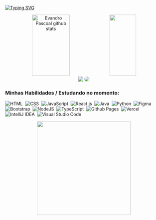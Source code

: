 [![Typing SVG](https://readme-typing-svg.herokuapp.com/?color=00BFFF&size=35&center=true&vCenter=true&width=1000&lines=Olá,+muito+prazer,+eu+sou+o+Evandro;Seja+bem+vindo(a)+ao+meu+perfil!+:%29)](https://git.io/typing-svg)


<div align="center">  
  <img width="49%" height="195px" src="https://github-readme-stats.vercel.app/api?username=EvandroPascoal&show_icons=true&count_private=true&hide_border=true&title_color=NaN0000&icon_color=NaN0000&text_color=c9d1d9&bg_color=0d1117" alt="Evandro Pascoal github stats" /> 
  <img width="41%" height="195px" src="https://github-readme-stats.vercel.app/api/top-langs/?username=EvandroPascoal&layout=compact&hide_border=true&title_color=NaN0000&text_color=NaN0000&bg_color=0d1117" />
</div>


<div align="center"> 
<a href = "mailto:evandrojosepascoal@gmail.com"> <img src="https://img.shields.io/badge/-Gmail-%23333?style=for-the-badge&logo=gmail&logoColor=white" target="_blank"></a>
<a href="https://www.linkedin.com/in/evandro-pascoal-b1704b186/" target="_blank"><img src="https://img.shields.io/badge/-LinkedIn-%230077B5?style=for-the-badge&logo=linkedin&logoColor=white" style="border-radius: 30px" target="_blank"></a> 
 </div>
 
 ### Minhas Habilidades / Estudando no momento:
![HTML](https://img.shields.io/badge/HTML-0D1117?style=for-the-badge&logo=html5&logoColor=red)&nbsp;
![CSS](https://img.shields.io/badge/-CSS-0D1117?style=for-the-badge&logo=CSS3&logoColor=1572B6&labelColor=0D1117)&nbsp;
![JavaScript](https://img.shields.io/badge/-JavaScript-0D1117?style=for-the-badge&logo=javascript&labelColor=0D1117)&nbsp;
![React.js](https://img.shields.io/badge/-React.js-0D1117?style=for-the-badge&logo=react&labelColor=0D1117)&nbsp;
![Java](https://img.shields.io/badge/Java-0D1117?style=for-the-badge&logo=openjdk&logoColor=ED8B00)&nbsp;
![Python](https://img.shields.io/badge/Python-0D1117?style=for-the-badge&logo=python&logoColor=3776AB)&nbsp;
![Figma](https://img.shields.io/badge/Figma-0D1117?style=for-the-badge&logo=figma&logoColor=F24E1E)&nbsp;
![Bootstrap](https://img.shields.io/badge/bootstrap-0D1117?style=for-the-badge&logo=bootstrap&logoColor=563d7c)&nbsp;
![NodeJS](https://img.shields.io/badge/node.js-0D1117?style=for-the-badge&logo=node.js&logoColor=339933)&nbsp;
![TypeScript](https://img.shields.io/badge/typescript-0D1117?style=for-the-badge&logo=typescript&logoColor=3178C6)&nbsp;
![Github Pages](https://img.shields.io/badge/github%20pages-0D1117?style=for-the-badge&logo=github&logoColor=800080)&nbsp;
![Vercel](https://img.shields.io/badge/vercel-0D1117?style=for-the-badge&logo=vercel&logoColor=FFFFFF)&nbsp;
![IntelliJ IDEA](https://img.shields.io/badge/IntelliJIDEA-0D1117?style=for-the-badge&logo=intellij-idea&logoColor=FF0067)&nbsp;
![Visual Studio Code](https://img.shields.io/badge/VS%20Code-0D1117?style=for-the-badge&logo=visualstudiocode&logoColor=FFD700)&nbsp;

<div align="center">
<img src="https://github.com/EvandroPascoal/Minhas-Imagens/blob/main/Picsart_24-08-26_01-47-36-400.jpg?raw=true" width="300">
</div>









